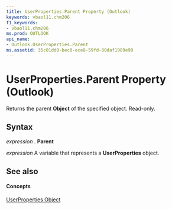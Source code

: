 ```yaml
---
title: UserProperties.Parent Property (Outlook)
keywords: vbaol11.chm206
f1_keywords:
- vbaol11.chm206
ms.prod: OUTLOOK
api_name:
- Outlook.UserProperties.Parent
ms.assetid: 35c01dd0-bec0-ece8-59fd-80daf1989e98
---
```



# UserProperties.Parent Property (Outlook)

Returns the parent  **Object** of the specified object. Read-only.


## Syntax

 _expression_ . **Parent**

 _expression_ A variable that represents a **UserProperties** object.


## See also


#### Concepts


[UserProperties Object](userproperties-object-outlook.md)

